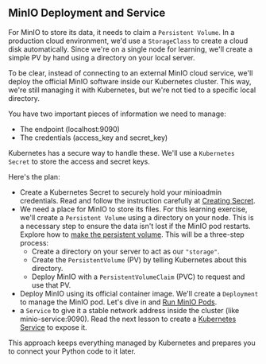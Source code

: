 ## MinIO Deployment and Service
For MinIO to store its data, it needs to claim a `Persistent Volume`. In a production cloud environment, we'd use a `StorageClass` to create a cloud disk automatically. Since we're on a single node for learning, we'll create a simple PV by hand using a directory on your local server.

To be clear, instead of connecting to an external MinIO cloud service, we'll deploy the official MinIO software inside our Kubernetes cluster. This way, we're still managing it with Kubernetes, but we're not tied to a specific local directory.

You have two important pieces of information we need to manage:
* The endpoint (localhost:9090)
* The credentials (access_key and secret_key)

Kubernetes has a secure way to handle these. We'll use a `Kubernetes Secret` to store the access and secret keys.

Here's the plan:
* Create a Kubernetes Secret to securely hold your minioadmin credentials. Read and follow the instruction carefully at [Creating Secret](../minio/build/create_secret.md).
* We need a place for MinIO to store its files. For this learning exercise, we'll create a `Persistent Volume` using a directory on your node. This is a necessary step to ensure the data isn't lost if the MinIO pod restarts. Explore how to [make the persistent volume](../minio/build/make_pv.md). This will be a three-step process:
    * Create a directory on your server to act as our `"storage"`.
    * Create the `PersistentVolume` (PV) by telling Kubernetes about this directory.
    * Deploy MinIO with a `PersistentVolumeClaim` (PVC) to request and use that PV.
* Deploy MinIO using its official container image. We'll create a `Deployment` to manage the MinIO pod. Let's dive in and [Run MinIO Pods](../minio/build/deploy_minio.md).
* a `Service` to give it a stable network address inside the cluster (like minio-service:9090). Read the next lesson to create a [Kubernetes Service](../minio/build/service.md) to expose it. 

This approach keeps everything managed by Kubernetes and prepares you to connect your Python code to it later.